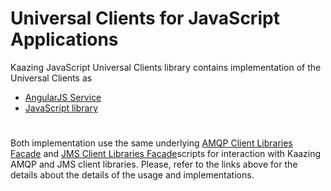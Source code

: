 # Universal Clients for JavaScript Applications
Kaazing JavaScript Universal Clients library contains implementation of the Universal Clients as
- [AngularJS Service][1]
- [JavaScript library][2]
# 
Both implementation use the same underlying [AMQP Client Libraries Facade][3] and [JMS Client Libraries Facade][4]scripts for interaction with Kaazing AMQP and JMS client libraries. 
Please, refer to the links above for the details about the details of the usage and implementations.

[1]:	AngularJSClient.md "AngularJS Service"
[2]:	JavaScriptClient.md "JavaScript library"
[3]:	KaazingAMQPClientLibrariesFacade.md
[4]:	KaazingJMSClientLibrariesFacade.md